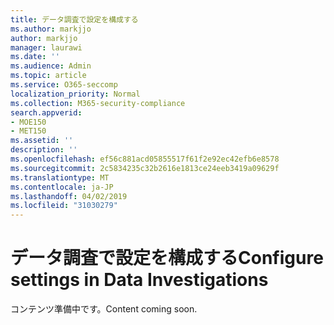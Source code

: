 ```yaml
---
title: データ調査で設定を構成する
ms.author: markjjo
author: markjjo
manager: laurawi
ms.date: ''
ms.audience: Admin
ms.topic: article
ms.service: O365-seccomp
localization_priority: Normal
ms.collection: M365-security-compliance
search.appverid:
- MOE150
- MET150
ms.assetid: ''
description: ''
ms.openlocfilehash: ef56c881acd05855517f61f2e92ec42efb6e8578
ms.sourcegitcommit: 2c5834235c32b2616e1813ce24eeb3419a09629f
ms.translationtype: MT
ms.contentlocale: ja-JP
ms.lasthandoff: 04/02/2019
ms.locfileid: "31030279"
---
```

# <a name="configure-settings-in-data-investigations"></a><span data-ttu-id="c3a3d-102">データ調査で設定を構成する</span><span class="sxs-lookup"><span data-stu-id="c3a3d-102">Configure settings in Data Investigations</span></span>

<span data-ttu-id="c3a3d-103">コンテンツ準備中です。</span><span class="sxs-lookup"><span data-stu-id="c3a3d-103">Content coming soon.</span></span>